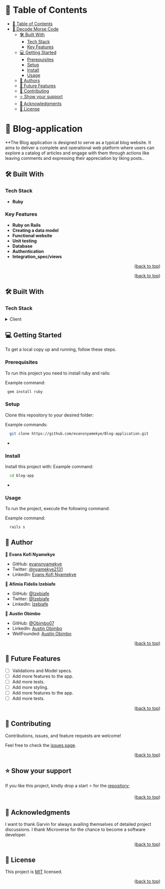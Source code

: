 # 📗 Table of Contents

- [📗 Table of Contents](#-table-of-contents)
- [📖 Decode Morse Code ](#-decode-morse-code-)
  - [🛠 Built With ](#-built-with-)
    - [Tech Stack ](#tech-stack-)
    - [Key Features ](#key-features-)
  - [💻 Getting Started ](#-getting-started-)
    - [Prerequisites](#prerequisites)
    - [Setup](#setup)
    - [Install](#install)
    - [Usage](#usage)
  - [👥 Authors ](#-authors-)
  - [🔭 Future Features ](#-future-features-)
  - [🤝 Contributing ](#-contributing-)
  - [⭐️ Show your support ](#️-show-your-support-)
  - [🙏 Acknowledgments ](#-acknowledgments-)
  - [📝 License ](#-license-)


# 📖 Blog-application <a name="about-project"></a>

**The Blog application is designed to serve as a typical blog website. It aims to deliver a complete and operational web platform where users can explore a catalog of articles and engage with them through actions like leaving comments and expressing their appreciation by liking posts..


## 🛠 Built With <a name="built-with"></a>

### Tech Stack <a name="tech-stack"></a>


- **Ruby**

### Key Features <a name="key-features"></a>

- **Ruby on Rails**
- **Creating a data model**
- **Functional website**
- **Unit testing**
- **Database**
- **Authentication**
- **Integration_spec/views**




<p align="right">(<a href="#readme-top">back to top</a>)</p>


<p align="right">(<a href="#readme-top">back to top</a>)</p>


## 🛠 Built With <a name="built-with"></a>

### Tech Stack <a name="tech-stack"></a>

<details>
  <summary>Client</summary>
  <ul>
    <li><a href="https://www.ruby-lang.org/en/">Ruby</a></li>
  </ul>
</details>

## 💻 Getting Started <a name="getting-started"></a>

To get a local copy up and running, follow these steps.

### Prerequisites
To run this project you need to install ruby and rails:

Example command:

```sh
 gem install ruby
```

### Setup

Clone this repository to your desired folder:

Example commands:

```sh
  git clone https://github.com/evansnyamekye/Blog-application.git
```
-
### Install

Install this project with:
Example command:

```sh
  cd blog-app
```
-
### Usage

To run the project, execute the following command:

Example command:

```sh
  rails s
```

## 👥 Author <a name="authors"></a>

👤 **Evans Kofi Nyamekye**
- GitHub: [evansnyamekye](https://github.com/evansnyamekye)
- Twitter: [@nyamekye2131](https://twitter.com/nyamekye2131)
- LinkedIn: [Evans Kofi Nyamekye](https://www.linkedin.com/in/evans-kofi-nyamekye-1980a4117/)


👤 **Afimia Fidelis Izebiafe**

- GitHub: [@Izebiafe](https://github.com/Izebiafe)
- Twitter: [@Izebiafe](https://twitter.com/Izebiafe)
- LinkedIn: [Izebiafe](https://www.linkedin.com/in/Izebiafe)


👤 **Austin Obimbo**

- GitHub: [@Obimbo07](https://github.com/Obimbo07/)
- LinkedIn: [Austin Obimbo](https://www.linkedin.com/in/austin-obimbo/)
- WellFounded: [Austin Obimbo](https://wellfound.com/u/austin-obimbo)

<p align="right">(<a href="#readme-top">back to top</a>)</p>

## 🔭 Future Features <a name='future-features'></a>

- [ ]  Validations and Model specs.
- [ ]  Add more features to the app.
- [ ]  Add more tests.
- [ ]  Add more styling.
- [ ] Add more features to the app.
- [ ]  Add more tests.

<p align="right">(<a href="#readme-top">back to top</a>)</p>


## 🤝 Contributing <a name="contributing"></a>

Contributions, issues, and feature requests are welcome!

Feel free to check the [issues page](https://github.com/evansnyamekye/Blog-application/issues/6).

<p align="right">(<a href="#readme-top">back to top</a>)</p>


## ⭐️ Show your support <a name="support"></a>

If you like this project, kindly drop a start ⭐️ for the [repository](https://github.com/evansnyamekye/Blog-application.git);

<p align="right">(<a href="#readme-top">back to top</a>)</p>


## 🙏 Acknowledgments <a name="acknowledgements"></a>

I want to thank Garvin for always availing themselves of detailed project discussions. I thank Microverse for the chance to become a software developer.

<p align="right">(<a href="#readme-top">back to top</a>)</p>

## 📝 License <a name="license"></a>

This project is [MIT](./LICENSE) licensed.

<p align="right">(<a href="#readme-top">back to top</a>)</p>


